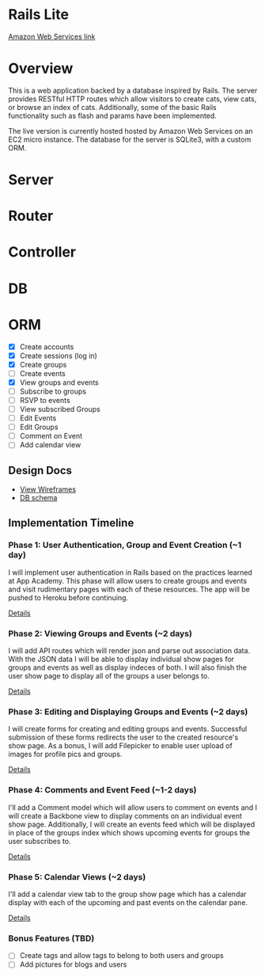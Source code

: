 # Rails Lite
[Amazon Web Services link][heroku]

[heroku]: https://enigmatic-sierra-3429.herokuapp.com

# Overview
This is a web application backed by a database inspired by Rails. The server provides RESTful HTTP routes which allow visitors to create cats, view cats, or browse an index of cats. Additionally, some of the basic Rails functionality such as flash and params have been implemented.

The live version is currently hosted hosted by Amazon Web Services on an EC2 micro instance. The database for the server is SQLite3, with a custom ORM.

# Server

# Router

# Controller

# DB

# ORM

<!-- This is a Markdown checklist. Use it to keep track of your progress! -->

- [X] Create accounts
- [X] Create sessions (log in)
- [X] Create groups
- [ ] Create events
- [X] View groups and events
- [ ] Subscribe to groups
- [ ] RSVP to events
- [ ] View subscribed Groups
- [ ] Edit Events
- [ ] Edit Groups
- [ ] Comment on Event
- [ ] Add calendar view

## Design Docs
* [View Wireframes][views]
* [DB schema][schema]

[views]: ./docs/views.md
[schema]: ./docs/schema.md

## Implementation Timeline

### Phase 1: User Authentication, Group and Event Creation (~1 day)
I will implement user authentication in Rails based on the practices learned at
App Academy. This phase will allow users to create groups and events and visit rudimentary pages with each of these resources. The app will be pushed to Heroku before continuing.

[Details][phase-one]

### Phase 2: Viewing Groups and Events (~2 days)
I will add API routes which will render json and parse out association data. With the JSON data I will be able to display individual show pages for groups and events as well as display indeces of both. I will also finish the user show page to display all of the groups a user belongs to.

[Details][phase-two]

### Phase 3: Editing and Displaying Groups and Events (~2 days)
I will create forms for creating and editing groups and events. Successful submission of these forms redirects the user to the created resource's show page. As a bonus, I will add Filepicker to enable user upload of images for profile pics and groups.

[Details][phase-three]

### Phase 4: Comments and Event Feed (~1-2 days)
I'll add a Comment model which will allow users to comment on events and I will create a Backbone view to display comments on an individual event show page. Additionally, I will create an events feed which will be displayed in place of the groups index which shows upcoming events for groups the user subscribes to.

[Details][phase-four]

### Phase 5: Calendar Views (~2 days)
I'll add a calendar view tab to the group show page which has a calendar display with each of the upcoming and past events on the calendar pane.

[Details][phase-five]

### Bonus Features (TBD)
- [ ] Create tags and allow tags to belong to both users and groups
- [ ] Add pictures for blogs and users

[phase-one]: ./docs/phases/phase1.md
[phase-two]: ./docs/phases/phase2.md
[phase-three]: ./docs/phases/phase3.md
[phase-four]: ./docs/phases/phase4.md
[phase-five]: ./docs/phases/phase5.md
